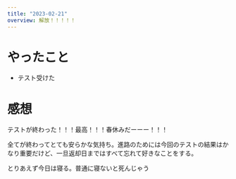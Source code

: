 ```yaml
---
title: "2023-02-21"
overview: 解放！！！！！
---
```


# やったこと

- テスト受けた

# 感想

テストが終わった！！！最高！！！春休みだーーー！！！

全てが終わってとても安らかな気持ち。進路のためには今回のテストの結果はかなり重要だけど、一旦返却日まではすべて忘れて好きなことをする。

とりあえず今日は寝る。普通に寝ないと死んじゃう
